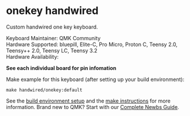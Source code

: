 # onekey handwired

Custom handwired one key keyboard.

Keyboard Maintainer: QMK Community  
Hardware Supported: bluepill, Elite-C, Pro Micro, Proton C, Teensy 2.0, Teensy++ 2.0, Teensy LC, Teensy 3.2  
Hardware Availability: 

**See each individual board for pin infomation**

Make example for this keyboard (after setting up your build environment):

    make handwired/onekey:default

See the [build environment setup](https://docs.qmk.fm/#/getting_started_build_tools) and the [make instructions](https://docs.qmk.fm/#/getting_started_make_guide) for more information. Brand new to QMK? Start with our [Complete Newbs Guide](https://docs.qmk.fm/#/newbs).

